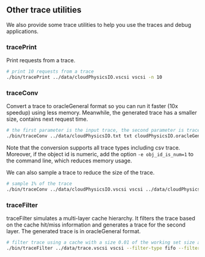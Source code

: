 
## Other trace utilities
We also provide some trace utilities to help you use the traces and debug applications. 

### tracePrint
Print requests from a trace.

```bash
# print 10 requests from a trace
./bin/tracePrint ../data/cloudPhysicsIO.vscsi vscsi -n 10
```

### traceConv
Convert a trace to oracleGeneral format so you can run it faster (10x speedup) using less memory. Meanwhile, the generated trace has a smaller size, contains next request time. 
```bash
# the first parameter is the input trace, the second parameter is trace type, the third parameter is the output trace path
./bin/traceConv ../data/cloudPhysicsIO.txt txt cloudPhysicsIO.oracleGeneral.bin
```
Note that the conversion supports all trace types including csv trace. Moreover, if the object id is numeric, add the option `-e obj_id_is_num=1` to the command line, which reduces memory usage.


We can also sample a trace to reduce the size of the trace. 
```bash
# sample 1% of the trace
./bin/traceConv ../data/cloudPhysicsIO.vscsi vscsi ../data/cloudPhysicsIO.oracleGeneral -s 0.01
```


### traceFilter
traceFilter simulates a multi-layer cache hierarchy. It filters the trace based on the cache hit/miss information and generates a trace for the second layer. 
The generated trace is in oracleGeneral format. 

```bash 
# filter trace using a cache with a size 0.01 of the working set size and the FIFO eviction policy
./bin/traceFilter ../data/trace.vscsi vscsi --filter-type fifo --filter-size 0.01 --ignore-obj-size 1
```


